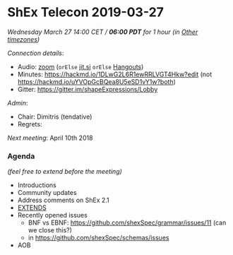 # ShEx Telecon 2019-03-27

*Wednesday March 27 14:00 CET / __06:00 PDT__ for 1 hour (in [Other timezones](https://www.timeanddate.com/worldclock/fixedtime.html?msg=ShEx+CG&iso=20190327T14&p1=195&ah=1))*

*Connection details*:
* Audio: [zoom](https://zoom.us/j/441496948) (`orElse` [jit.si](https://meet.jit.si/ShEx) `orElse` [Hangouts](http://tinyurl.com/ShEx-hangouts))
* Minutes: https://hackmd.io/1DLwG2L6R1ewRRLVGT4Hkw?edit (not https://hackmd.io/uYVOpGcBQea8U5eSD1vY1w?both)
* Gitter: https://gitter.im/shapeExpressions/Lobby

*Admin*:
 * Chair: Dimitris (tendative)
 * Regrets: 

*Next meeting*: April 10th 2018

### Agenda
*(feel free to extend before the meeting)*

* Introductions
* Community updates
* Address comments on ShEx 2.1
* [EXTENDS](https://rawgit.com/shexSpec/primer/extends/index.html#extension)
* Recently opened issues
  * BNF vs EBNF: https://github.com/shexSpec/grammar/issues/11 (can we close this?)
  * in https://github.com/shexSpec/schemas/issues
* AOB

